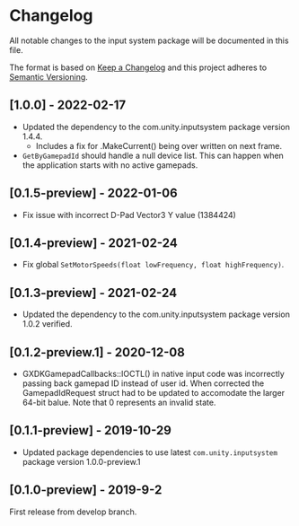# Changelog
All notable changes to the input system package will be documented in this file.

The format is based on [Keep a Changelog](http://keepachangelog.com/en/1.0.0/)
and this project adheres to [Semantic Versioning](http://semver.org/spec/v2.0.0.html).

## [1.0.0] - 2022-02-17

- Updated the dependency to the com.unity.inputsystem package version 1.4.4.
  - Includes a fix for .MakeCurrent() being over written on next frame.
- `GetByGamepadId` should handle a null device list. This can happen when the application starts with no active gamepads.

## [0.1.5-preview] - 2022-01-06

- Fix issue with incorrect D-Pad Vector3 Y value (1384424)

## [0.1.4-preview] - 2021-02-24

- Fix global `SetMotorSpeeds(float lowFrequency, float highFrequency)`. 

## [0.1.3-preview] - 2021-02-24

- Updated the dependency to the com.unity.inputsystem package version 1.0.2 verified.

## [0.1.2-preview.1] - 2020-12-08

- GXDKGamepadCallbacks::IOCTL() in native input code was incorrectly passing back gamepad ID instead of user id. When corrected the GamepadIdRequest struct had to be updated to accomodate the larger 64-bit balue. Note that 0 represents an invalid state.

## [0.1.1-preview] - 2019-10-29

- Updated package dependencies to use latest `com.unity.inputsystem` package version 1.0.0-preview.1

## [0.1.0-preview] - 2019-9-2

First release from develop branch.

